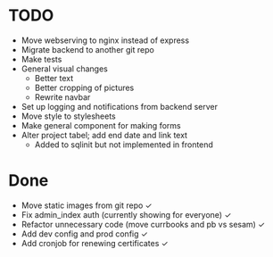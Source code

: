 # TODO
* Move webserving to nginx instead of express
* Migrate backend to another git repo
* Make tests
* General visual changes
  * Better text
  * Better cropping of pictures
  * Rewrite navbar
* Set up logging and notifications from backend server
* Move style to stylesheets
* Make general component for making forms
* Alter project tabel; add end date and link text
  * Added to sqlinit but not implemented in frontend

# Done
* Move static images from git repo ✓
* Fix admin_index auth (currently showing for everyone) ✓
* Refactor unnecessary code (move currbooks and pb vs sesam) ✓
* Add dev config and prod config ✓
* Add cronjob for renewing certificates ✓
